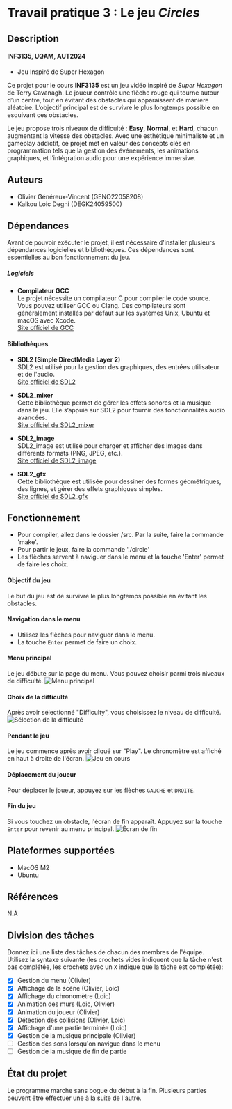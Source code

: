 # Travail pratique 3 : Le jeu *Circles*

## Description

#### INF3135, UQAM, AUT2024
* Jeu Inspiré de Super Hexagon

Ce projet pour le cours **INF3135** est un jeu vidéo inspiré de *Super Hexagon* de Terry Cavanagh. Le joueur contrôle une flèche rouge qui tourne autour d’un centre, tout en évitant des obstacles qui apparaissent de manière aléatoire. L’objectif principal est de survivre le plus longtemps possible en esquivant ces obstacles.

Le jeu propose trois niveaux de difficulté : **Easy**, **Normal**, et **Hard**, chacun augmentant la vitesse des obstacles. Avec une esthétique minimaliste et un gameplay addictif, ce projet met en valeur des concepts clés en programmation tels que la gestion des événements, les animations graphiques, et l’intégration audio pour une expérience immersive.

## Auteurs

- Olivier Généreux-Vincent (GENO22058208)
- Kaikou Loic Degni (DEGK24059500)

## Dépendances

Avant de pouvoir exécuter le projet, il est nécessaire d'installer plusieurs dépendances logicielles et bibliothèques. Ces dépendances sont essentielles au bon fonctionnement du jeu.

##### Logiciels

- **Compilateur GCC**  
  Le projet nécessite un compilateur C pour compiler le code source. Vous pouvez utiliser GCC ou Clang. Ces compilateurs sont généralement installés par défaut sur les systèmes Unix, Ubuntu et macOS avec Xcode.  
  [Site officiel de GCC](https://gcc.gnu.org/)


#### Bibliothèques

- **SDL2 (Simple DirectMedia Layer 2)**  
  SDL2 est utilisé pour la gestion des graphiques, des entrées utilisateur et de l'audio.  
  [Site officiel de SDL2](https://www.libsdl.org/)

- **SDL2_mixer**  
  Cette bibliothèque permet de gérer les effets sonores et la musique dans le jeu. Elle s’appuie sur SDL2 pour fournir des fonctionnalités audio avancées.  
  [Site officiel de SDL2_mixer](https://www.libsdl.org/projects/SDL_mixer/)

- **SDL2_image**  
  SDL2_image est utilisé pour charger et afficher des images dans différents formats (PNG, JPEG, etc.).  
  [Site officiel de SDL2_image](https://www.libsdl.org/projects/SDL_image/)

- **SDL2_gfx**  
  Cette bibliothèque est utilisée pour dessiner des formes géométriques, des lignes, et gérer des effets graphiques simples.  
  [Site officiel de SDL2_gfx](https://www.ferzkopp.net/Software/SDL_gfx/)

## Fonctionnement

* Pour compiler, allez dans le dossier /src.  Par la suite, faire la commande 'make'.
* Pour partir le jeux, faire la commande './circle'
* Les flèches servent à naviguer dans le menu et la touche 'Enter' permet de faire les choix.

#### Objectif du jeu
Le but du jeu est de survivre le plus longtemps possible en évitant les obstacles.

#### Navigation dans le menu
* Utilisez les flèches pour naviguer dans le menu.
* La touche `Enter` permet de faire un choix.

#### Menu principal
Le jeu débute sur la page du menu. Vous pouvez choisir parmi trois niveaux de difficulté.
![Menu principal](./assets/screen_menu.png)

#### Choix de la difficulté
Après avoir sélectionné "Difficulty", vous choisissez le niveau de difficulté.
![Sélection de la difficulté](./assets/screen_difficulty.png)

#### Pendant le jeu
Le jeu commence après avoir cliqué sur "Play". Le chronomètre est affiché en haut à droite de l'écran.
![Jeu en cours](./assets/screen_play.png)

#### Déplacement du joueur
Pour déplacer le joueur, appuyez sur les flèches `GAUCHE` et `DROITE`.

#### Fin du jeu
Si vous touchez un obstacle, l'écran de fin apparaît. Appuyez sur la touche `Enter` pour revenir au menu principal.
![Écran de fin](./assets/screen_end.png)


## Plateformes supportées

* MacOS M2
* Ubuntu

## Références

N.A

## Division des tâches

Donnez ici une liste des tâches de chacun des membres de l'équipe. Utilisez la
syntaxe suivante (les crochets vides indiquent que la tâche n'est pas
complétée, les crochets avec un `X` indique que la tâche est complétée):

* [X] Gestion du menu (Olivier)
* [X] Affichage de la scène (Olivier, Loic)
* [X] Affichage du chronomètre (Loic)
* [X] Animation des murs (Loic, Olivier)
* [X] Animation du joueur (Olivier)
* [X] Détection des collisions (Olivier, Loic)
* [X] Affichage d'une partie terminée (Loic)
* [X] Gestion de la musique principale (Olivier)
* [ ] Gestion des sons lorsqu'on navigue dans le menu
* [ ] Gestion de la musique de fin de partie

## État du projet

Le programme marche sans bogue du début à la fin.  Plusieurs parties peuvent être effectuer une à la suite de l'autre.
